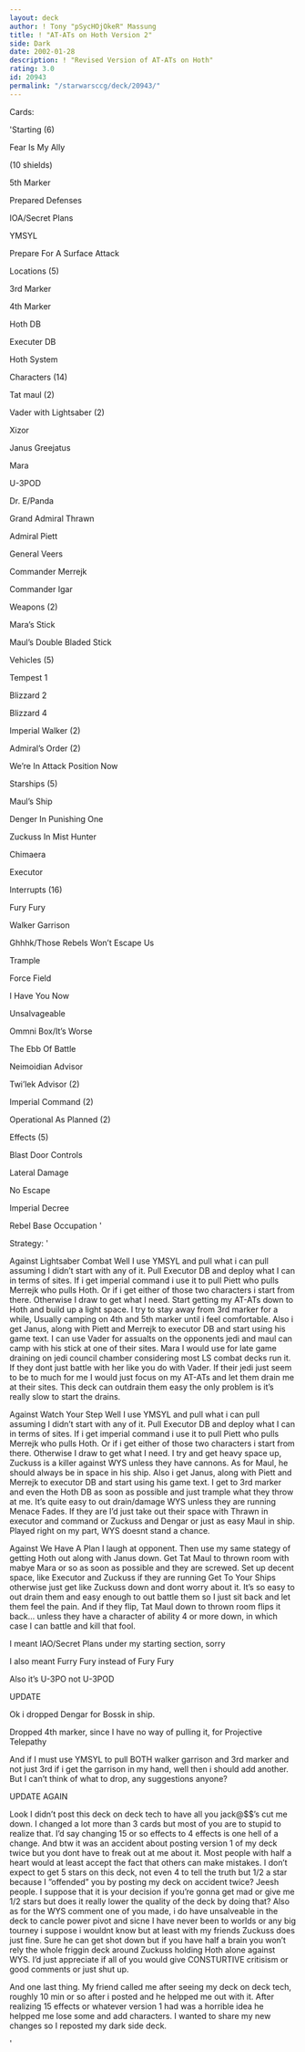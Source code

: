 ```yaml
---
layout: deck
author: ! Tony "pSycHOjOkeR" Massung
title: ! "AT-ATs on Hoth Version 2"
side: Dark
date: 2002-01-28
description: ! "Revised Version of AT-ATs on Hoth"
rating: 3.0
id: 20943
permalink: "/starwarsccg/deck/20943/"
---
```

Cards: 

'Starting (6)

Fear Is My Ally

(10 shields)

5th Marker

Prepared Defenses

IOA/Secret Plans

YMSYL

Prepare For A Surface Attack


Locations (5)

3rd Marker

4th Marker

Hoth DB

Executer DB

Hoth System


Characters (14)

Tat maul (2)

Vader with Lightsaber (2)

Xizor

Janus Greejatus

Mara

U-3POD

Dr. E/Panda

Grand Admiral Thrawn

Admiral Piett

General Veers

Commander Merrejk

Commander Igar


Weapons (2)

Mara’s Stick

Maul’s Double Bladed Stick


Vehicles (5)

Tempest 1

Blizzard 2

Blizzard 4

Imperial Walker (2)


Admiral’s Order (2) 

We’re In Attack Position Now


Starships (5)

Maul’s Ship

Denger In Punishing One

Zuckuss In Mist Hunter

Chimaera

Executor


Interrupts (16)

Fury Fury

Walker Garrison

Ghhhk/Those Rebels Won’t Escape Us

Trample

Force Field

I Have You Now

Unsalvageable

Ommni Box/It’s Worse

The Ebb Of Battle

Neimoidian Advisor

Twi’lek Advisor (2)

Imperial Command (2)

Operational As Planned (2)


Effects (5)

Blast Door Controls

Lateral Damage

No Escape

Imperial Decree

Rebel Base Occupation '

Strategy: '

Against Lightsaber Combat  Well I use YMSYL and pull what i can pull assuming I didn’t start with any of it.  Pull Executor DB and deploy what I can in terms of sites.  If i get imperial command i use it to pull Piett who pulls Merrejk who pulls Hoth.  Or if i get either of those two characters i start from there.  Otherwise I draw to get what I need.  Start getting my AT-ATs down to Hoth and build up a light space.  I try to stay away from 3rd marker for a while, Usually camping on 4th and 5th marker until i feel comfortable.  Also i get Janus, along with Piett and Merrejk to executor DB and start using his game text.  I can use Vader for assualts on the opponents jedi and maul can camp with his stick at one of their sites.  Mara I would use for late game draining on jedi council chamber considering most LS combat decks run it.  If they dont just battle with her like you do with Vader.  If their jedi just seem to be to much for me I would just focus on my AT-ATs and let them drain me at their sites.  This deck can outdrain them easy the only problem is it’s really slow to start the drains.


Against Watch Your Step  Well I use YMSYL and pull what i can pull assuming I didn’t start with any of it.  Pull Executor DB and deploy what I can in terms of sites.  If i get imperial command i use it to pull Piett who pulls Merrejk who pulls Hoth.  Or if i get either of those two characters i start from there.  Otherwise I draw to get what I need.  I try and get heavy space up, Zuckuss is a killer against WYS unless they have cannons.  As for Maul, he should always be in space in his ship.  Also i get Janus, along with Piett and Merrejk to executor DB and start using his game text.  I get to 3rd marker and even the Hoth DB as soon as possible and just trample what they throw at me.  It’s quite easy to out drain/damage WYS unless they are running Menace Fades.  If they are I’d just take out their space with Thrawn in executor and command or Zuckuss and Dengar or just as easy Maul in ship.  Played right on my part, WYS doesnt stand a chance.


Against We Have A Plan  I laugh at opponent.  Then use my same stategy of getting Hoth out along with Janus down.  Get Tat Maul to thrown room with mabye Mara or so as soon as possible and they are screwed.  Set up decent space, like Executor and Zuckuss if they are running Get To Your Ships otherwise just get like Zuckuss down and dont worry about it.  It’s so easy to out drain them and easy enough to out battle them so I just sit back and let them feel the pain.  And if they flip, Tat Maul down to thrown room flips it back... unless they have a character of ability 4 or more down, in which case I can battle and kill that fool.



I meant IAO/Secret Plans under my starting section, sorry

I also meant Furry Fury instead of Fury Fury 

Also it’s U-3PO not U-3POD


UPDATE

  Ok i dropped Dengar for Bossk in ship.

  Dropped 4th marker, since I have no way of pulling it, for Projective Telepathy 

  And if I must use YMSYL to pull BOTH walker garrison and 3rd marker and not just 3rd if i get the garrison in my hand, well then i should add another.  But I can’t think of what to drop, any suggestions anyone? 


UPDATE AGAIN

Look I didn’t post this deck on deck tech to have all you jack@$$’s cut me down.  I changed a lot more than 3 cards but most of you are to stupid to realize that.  I’d say changing 15 or so effects to 4 effects is one hell of a change.  And btw it was an accident about posting version 1 of my deck twice but you dont have to freak out at me about it.  Most people with half a heart would at least accept the fact that others can make mistakes.  I don’t expect to get 5 stars on this deck, not even 4 to tell the truth but 1/2 a star because I ”offended” you by posting my deck on accident twice?  Jeesh people.  I suppose that it is your decision if you’re gonna get mad or give me 1/2 stars but does it really lower the quality of the deck by doing that?  Also as for the WYS comment one of you made, i do have unsalveable in the deck to cancle power pivot and sicne I have never been to worlds or any big tourney i suppose i wouldnt know but at least with my friends Zuckuss does just fine.  Sure he can get shot down but if you have half a brain you won’t rely the whole friggin deck around Zuckuss holding Hoth alone against WYS.  I’d just appreciate if all of you would give CONSTURTIVE critisism or good comments or just shut up.  

  And one last thing.  My friend called me after seeing my deck on deck tech, roughly 10 min or so after i posted and he helpped me out with it.  After realizing 15 effects or whatever version 1 had was a horrible idea he helpped me lose some and add characters.  I wanted to share my new changes so I reposted my dark side deck. 


'
